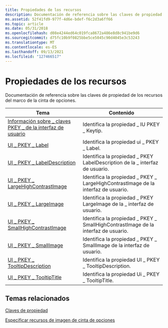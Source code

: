 ```yaml
---
title: Propiedades de los recursos
description: Documentación de referencia sobre las claves de propiedad de los recursos del marco de la cinta de opciones.
ms.assetid: 52f41fd9-977f-4d6e-bdef-f6c2d3a6ff66
ms.topic: article
ms.date: 05/31/2018
ms.openlocfilehash: d08e4244ed64c019fca8672a486e8d8c941be9d6
ms.sourcegitcommit: d75fc10b9f0825bbe5ce5045c90d4045e3c53243
ms.translationtype: MT
ms.contentlocale: es-ES
ms.lasthandoff: 09/13/2021
ms.locfileid: "127466517"
---
```

# <a name="resource-properties"></a>Propiedades de los recursos

Documentación de referencia sobre las claves de propiedad de los recursos del marco de la cinta de opciones.



| Tema                                                                                                    | Contenido                                                             |
|----------------------------------------------------------------------------------------------------------|----------------------------------------------------------------------|
| [Información sobre \_ claves PKEY \_ de la interfaz de usuario](windowsribbon-reference-properties-uipkey-keytip.md)                                 | Identifica la propiedad \_ IU PKEY \_ Keytip.<br/>                 |
| [UI \_ PKEY \_ Label](windowsribbon-reference-properties-uipkey-label.md)                                   | Identifica la propiedad ui \_ PKEY \_ Label.<br/>                  |
| [UI \_ PKEY \_ LabelDescription](windowsribbon-reference-properties-uipkey-labeldescription.md)             | Identifica la propiedad \_ PKEY LabelDescription de la \_ interfaz de usuario.<br/>       |
| [UI \_ PKEY \_ LargeHighContrastImage](windowsribbon-reference-properties-uipkey-largehighcontrastimage.md) | Identifica la propiedad \_ PKEY \_ LargeHighContrastImage de la interfaz de usuario.<br/> |
| [UI \_ PKEY \_ LargeImage](windowsribbon-reference-properties-uipkey-largeimage.md)                         | Identifica la propiedad \_ PKEY LargeImage de la \_ interfaz de usuario.<br/>             |
| [UI \_ PKEY \_ SmallHighContrastImage](windowsribbon-reference-properties-uipkey-smallhighcontrastimage.md) | Identifica la propiedad \_ PKEY \_ SmallHighContrastImage de la interfaz de usuario.<br/> |
| [UI \_ PKEY \_ SmallImage](windowsribbon-reference-properties-uipkey-smallimage.md)                         | Identifica la propiedad \_ PKEY \_ SmallImage de la interfaz de usuario.<br/>             |
| [UI \_ PKEY \_ TooltipDescription](windowsribbon-reference-properties-uipkey-tooltipdescription.md)         | Identifica la propiedad UI \_ PKEY \_ TooltipDescription.<br/>     |
| [UI \_ PKEY \_ TooltipTitle](windowsribbon-reference-properties-uipkey-tooltiptitle.md)                     | Identifica la propiedad Ui \_ PKEY \_ TooltipTitle.<br/>           |



 

## <a name="related-topics"></a>Temas relacionados

<dl> <dt>

[Claves de propiedad](windowsribbon-reference-properties.md)
</dt> <dt>

[Especificar recursos de imagen de cinta de opciones](windowsribbon-imageformats.md)
</dt> </dl>

 

 





